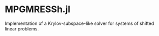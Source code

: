# MPGMRESSh.jl
Implementation of a Krylov-subspace-like solver for systems of shifted linear problems.
